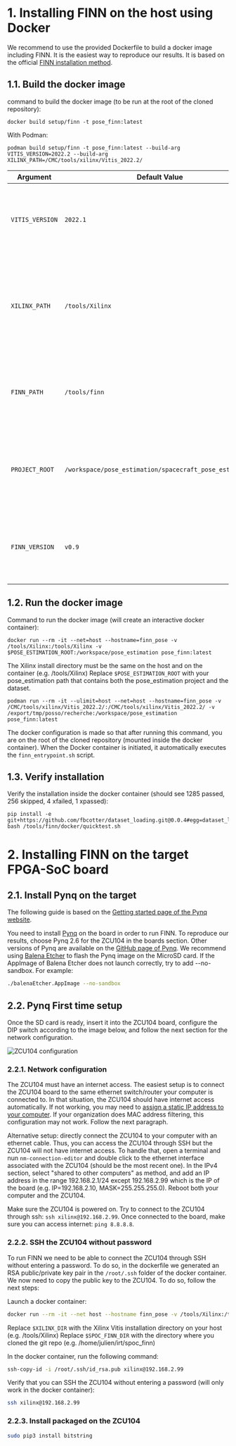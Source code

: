 # 1. Installing FINN on the host using Docker

We recommend to use the provided Dockerfile to build a docker image including FINN. It is the easiest way to reproduce 
our results. It is based on the official [FINN installation method](https://finn.readthedocs.io/en/latest/getting_started.html).

## 1.1. Build the docker image

command to build the docker image (to be run at the root of the cloned repository):
```shell
docker build setup/finn -t pose_finn:latest
```

With Podman:
```shell
podman build setup/finn -t pose_finn:latest --build-arg VITIS_VERSION=2022.2 --build-arg XILINX_PATH=/CMC/tools/xilinx/Vitis_2022.2/ 
```

| Argument        | Default Value                                           | Description                                                                                              |
|-----------------|---------------------------------------------------------|----------------------------------------------------------------------------------------------------------|
| `VITIS_VERSION` | `2022.1`                                                | Specifies the version of Vitis to be used. It must match the version installed outside.                  |
| `XILINX_PATH`   | `/tools/Xilinx`                                         | The directory path inside the container where Vitis is installed. Must be the same as the external path. |
| `FINN_PATH`     | `/tools/finn`                                           | The directory path inside the container where FINN will be installed.                                    |
| `PROJECT_ROOT`  | `/workspace/pose_estimation/spacecraft_pose_estimation` | The directory path inside the container where the project will be mounted.                               |
| `FINN_VERSION`  | `v0.9`                                                  | Specifies the release version of FINN from its GitHub releases to be used in the project.                |


## 1.2. Run the docker image

Command to run the docker image (will create an interactive docker container):
```shell
docker run --rm -it --net=host --hostname=finn_pose -v /tools/Xilinx:/tools/Xilinx -v $POSE_ESTIMATION_ROOT:/workspace/pose_estimation pose_finn:latest
```
The Xilinx install directory must be the same on the host and on the container (e.g. /tools/Xilinx)
Replace `$POSE_ESTIMATION_ROOT` with your pose_estimation path that contains both the pose_estimation project and 
the dataset.

```shell
podman run --rm -it --ulimit=host --net=host --hostname=finn_pose -v /CMC/tools/xilinx/Vitis_2022.2/:/CMC/tools/xilinx/Vitis_2022.2/ -v /export/tmp/posso/recherche:/workspace/pose_estimation pose_finn:latest
```

The docker configuration is made so that after running this command, you are on the root of the cloned repository 
(mounted inside the docker container). When the Docker container is initiated, it automatically executes the 
`finn_entrypoint.sh` script.


## 1.3. Verify installation

Verify the installation inside the docker container (should see 1285 passed, 256 skipped, 4 xfailed, 1 xpassed):
```shell
pip install -e git+https://github.com/fbcotter/dataset_loading.git@0.0.4#egg=dataset_loading
bash /tools/finn/docker/quicktest.sh
```


# 2. Installing FINN on the target FPGA-SoC board

## 2.1. Install Pynq on the target 

The following guide is based on the [Getting started page of the Pynq website](https://pynq.readthedocs.io/en/v2.7.0/getting_started.html).

You need to install [Pynq](http://www.pynq.io/) on the board in order to run FINN. 
To reproduce our results, choose Pynq 2.6 for the ZCU104 in the boards section. Other versions of Pynq are available on 
the [GitHub page of Pynq](https://github.com/Xilinx/PYNQ/releases).
We recommend using [Balena Etcher](https://www.balena.io/etcher/) to flash the Pynq image on the MicroSD card. 
If the AppImage of Balena Etcher does not launch correctly, try to add --no-sandbox. For example:

```bash
./balenaEtcher.AppImage --no-sandbox
```


## 2.2. Pynq First time setup 

Once the SD card is ready, insert it into the ZCU104 board, configure the DIP switch according to the image below, 
and follow the next section for the network configuration. 

![ZCU104 configuration](https://pynq.readthedocs.io/en/v2.7.0/_images/zcu104_setup.png)


### 2.2.1. Network configuration

The ZCU104 must have an internet access. The easiest setup is to connect the ZCU104 board to the same 
ethernet switch/router your computer is connected to. 
In that situation, the ZCU104 should have internet access automatically. 
If not working, you may need to [assign a static IP address to your computer](https://linuxconfig.org/how-to-configure-static-ip-address-on-ubuntu-18-10-cosmic-cuttlefish-linux).
If your organization does MAC address filtering, this configuration may not work. Follow the next paragraph.

Alternative setup: directly connect the ZCU104 to your computer with an ethernet cable. 
Thus, you can access the ZCU104 through SSH but the ZCU104 will not have internet access. 
To handle that, open a terminal and nun `nm-connection-editor` and double click to the ethernet interface associated 
with the ZCU104 (should be the most recent one). In the IPv4 section, select "shared to other computers" as method, 
and add an IP address in the range 192.168.2.1/24 except 192.168.2.99 which is the IP of the 
board (e.g. IP=192.168.2.10, MASK=255.255.255.0). Reboot both your computer and the ZCU104.

Make sure the ZCU104 is powered on. Try to connect to the ZCU104 through ssh: `ssh xilinx@192.168.2.99`. 
Once connected to the board, make sure you can access internet: `ping 8.8.8.8`.  


### 2.2.2. SSH the ZCU104 without password

To run FINN we need to be able to connect the ZCU104 through SSH without entering a password. To do so, 
in the dockerfile we generated an RSA public/private key pair in the `/root/.ssh` folder of the docker container. 
We now need to copy the public key to the ZCU104. To do so, follow the next steps: 

Launch a docker container:
```bash
docker run --rm -it --net host --hostname finn_pose -v /tools/Xilinx:/tools/Xilinx -v $POSE_ESTIMATION_ROOT:/workspace/pose_estimation pose_finn:latest
```
Replace `$XILINX_DIR` with the Xilinx Vitis installation directory on your host (e.g. /tools/Xilinx)
Replace `$SPOC_FINN_DIR` with the directory where you cloned the git repo (e.g. /home/julien/irt/spoc_finn)

In the docker container, run the following command:
```bash
ssh-copy-id -i /root/.ssh/id_rsa.pub xilinx@192.168.2.99
```

Verify that you can SSH the ZCU104 without entering a password (will only work in the docker container):
```bash
ssh xilinx@192.168.2.99
```

### 2.2.3. Install packaged on the ZCU104

```bash
sudo pip3 install bitstring
```

